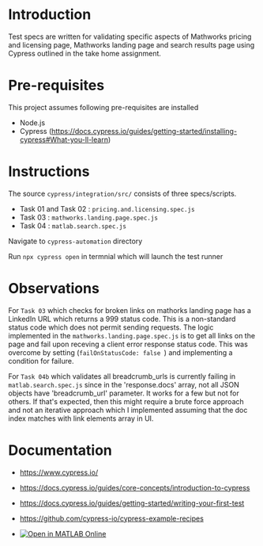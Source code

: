 # Introduction
Test specs are written for validating specific aspects of Mathworks pricing and licensing page, Mathworks landing page and search results page using Cypress outlined in the take home assignment.

# Pre-requisites
This project assumes following pre-requisites are installed
- Node.js
- Cypress (https://docs.cypress.io/guides/getting-started/installing-cypress#What-you-ll-learn)

# Instructions
The source `cypress/integration/src/` consists of three specs/scripts.
 - Task 01 and Task 02 : `pricing.and.licensing.spec.js`
 - Task 03 : `mathworks.landing.page.spec.js`
 - Task 04 : `matlab.search.spec.js`

Navigate to `cypress-automation` directory

Run `npx cypress open` in termnial which will launch the test runner

# Observations 
For `Task 03` which checks for broken links on mathorks landing page has a LinkedIn URL which returns a 999 status code. This is a non-standard status code which does not permit sending requests. The logic implemented in the `mathworks.landing.page.spec.js` is to get all links on the page and fail upon receving a client error response status code. This was overcome by setting (`failOnStatusCode: false `) and implementing a condition for failure.

For `Task 04b` which validates all breadcrumb_urls is currently failing in `matlab.search.spec.js` since in the 'response.docs' array, not all JSON objects have 'breadcrumb_url' parameter. It works for a few but not for others. If that's expected, then this might require a brute force approach and not an iterative approach which I implemented assuming that the doc index matches with link elements array in UI.

# Documentation
- https://www.cypress.io/
- https://docs.cypress.io/guides/core-concepts/introduction-to-cypress
- https://docs.cypress.io/guides/getting-started/writing-your-first-test
- https://github.com/cypress-io/cypress-example-recipes

- [![Open in MATLAB Online](https://www.mathworks.com/images/responsive/global/open-in-matlab-online.svg)](https://matlab.mathworks.com/open/github/v1?repo=saurabhnalgirkar/cypress-automation)
